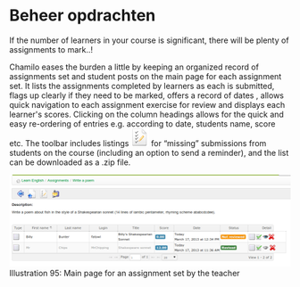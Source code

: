 # Beheer opdrachten

If the number of learners in your course is significant, there will be plenty of assignments to mark..!

Chamilo eases the burden a little by keeping an organized record of assignments set and student posts on the main page for each assignment set. It lists the assignments completed by learners as each is submitted, flags up clearly if they need to be marked, offers a record of dates , allows quick navigation to each assignment exercise for review and displays each learner's scores. Clicking on the column headings allows for the quick and easy re-ordering of entries e.g. according to date, students name, score etc. The toolbar includes listings ![](../../.gitbook/assets/graphics69%20%281%29.png) for “missing” submissions from students on the course \(including an option to send a reminder\), and the list can be downloaded as a .zip file.

![](../../.gitbook/assets/graphics67%20%281%29.png)Illustration 95: Main page for an assignment set by the teacher

